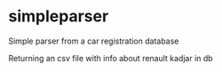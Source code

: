 # simpleparser
Simple parser from a car registration database 

Returning an csv file with info about renault kadjar in db
